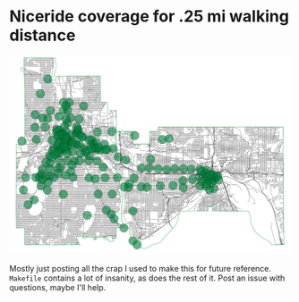 # Niceride coverage for .25 mi walking distance

![Example output](img/niceride.png)

Mostly just posting all the crap I used to make this for future reference.
`Makefile` contains a lot of insanity, as does the rest of it. Post an issue
with questions, maybe I'll help.
